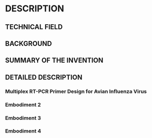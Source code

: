 # DESCRIPTION

## TECHNICAL FIELD

## BACKGROUND

## SUMMARY OF THE INVENTION

## DETAILED DESCRIPTION

### Multiplex RT-PCR Primer Design for Avian Influenza Virus

### Embodiment 2

### Embodiment 3

### Embodiment 4

